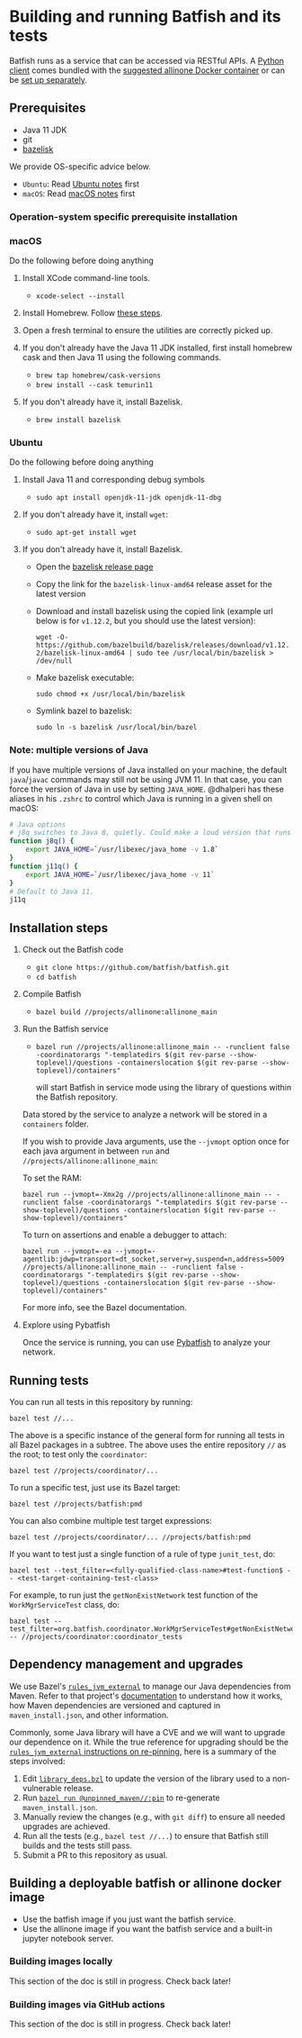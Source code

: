 # Building and running Batfish and its tests

Batfish runs as a service that can be accessed via RESTful APIs.
A [Python client](https://github.com/batfish/pybatfish) comes bundled
with
the [suggested allinone Docker container](https://github.com/batfish/batfish#how-do-i-get-started)
or can be [set up separately](https://github.com/batfish/pybatfish#how-do-i-get-started).

## Prerequisites

- Java 11 JDK
- git
- [bazelisk](https://github.com/bazelbuild/bazelisk#installation)

We provide OS-specific advice below.

* `Ubuntu`: Read [Ubuntu notes](#ubuntu) first
* `macOS`: Read [macOS notes](#macos) first

### Operation-system specific prerequisite installation

### macOS

Do the following before doing anything

1. Install XCode command-line tools.
    - `xcode-select --install`

1. Install Homebrew. Follow [these steps](https://brew.sh/).

1. Open a fresh terminal to ensure the utilities are correctly picked up.

1. If you don't already have the Java 11 JDK installed, first install homebrew cask and then Java 11
   using the following commands.
    - `brew tap homebrew/cask-versions`
    - `brew install --cask temurin11`

1. If you don't already have it, install Bazelisk.
    - `brew install bazelisk`

### Ubuntu

Do the following before doing anything

1. Install Java 11 and corresponding debug symbols
    - `sudo apt install openjdk-11-jdk openjdk-11-dbg`

1. If you don't already have it, install `wget`:
    - `sudo apt-get install wget`

2. If you don't already have it, install Bazelisk.
    - Open the [bazelisk release page](https://github.com/bazelbuild/bazelisk/releases)
    - Copy the link for the `bazelisk-linux-amd64` release asset for the latest version
    - Download and install bazelisk using the copied link (example url below is for `v1.12.2`, but
      you should use the latest version):

      `wget -O- https://github.com/bazelbuild/bazelisk/releases/download/v1.12.2/bazelisk-linux-amd64 | sudo tee /usr/local/bin/bazelisk > /dev/null`
    - Make bazelisk executable:

      `sudo chmod +x /usr/local/bin/bazelisk`
    - Symlink bazel to bazelisk:

      `sudo ln -s bazelisk /usr/local/bin/bazel`

### Note: multiple versions of Java

If you have multiple versions of Java installed on your machine, the default `java`/`javac` commands may still not be
using JVM 11. In that case, you can force the version of Java in use by setting `JAVA_HOME`. @dhalperi has these aliases
in his `.zshrc` to control which Java is running in a given shell on macOS:

```sh
# Java options
# j8q switches to Java 8, quietly. Could make a loud version that runs `java -version` after.
function j8q() {
    export JAVA_HOME=`/usr/libexec/java_home -v 1.8`
}
function j11q() {
    export JAVA_HOME=`/usr/libexec/java_home -v 11`
}
# Default to Java 11.
j11q
```

## Installation steps

1. Check out the Batfish code
    - `git clone https://github.com/batfish/batfish.git`
    - `cd batfish`

2. Compile Batfish
    - `bazel build //projects/allinone:allinone_main`

3. Run the Batfish service
    - ```
      bazel run //projects/allinone:allinone_main -- -runclient false -coordinatorargs "-templatedirs $(git rev-parse --show-toplevel)/questions -containerslocation $(git rev-parse --show-toplevel)/containers"
      ```
      will start Batfish in service mode using the library of questions within the Batfish
      repository.

   Data stored by the service to analyze a network will be stored in a `containers` folder.

   If you wish to provide Java arguments, use the `--jvmopt` option once for each java argument in
   between `run` and `//projects/allinone:allinone_main`:

   To set the RAM:
    ```
    bazel run --jvmopt=-Xmx2g //projects/allinone:allinone_main -- -runclient false -coordinatorargs "-templatedirs $(git rev-parse --show-toplevel)/questions -containerslocation $(git rev-parse --show-toplevel)/containers"
    ```

   To turn on assertions and enable a debugger to attach:
    ```
    bazel run --jvmopt=-ea --jvmopt=-agentlib:jdwp=transport=dt_socket,server=y,suspend=n,address=5009 //projects/allinone:allinone_main -- -runclient false -coordinatorargs "-templatedirs $(git rev-parse --show-toplevel)/questions -containerslocation $(git rev-parse --show-toplevel)/containers"
    ```

   For more info, see the Bazel documentation.

4. Explore using Pybatfish

   Once the service is running, you can
   use [Pybatfish](https://github.com/batfish/pybatfish) to analyze
   your network.

## Running tests

You can run all tests in this repository by running:

```
bazel test //...
```

The above is a specific instance of the general form for running all tests in all Bazel packages
in a subtree. The above uses the entire repository `//` as the root; to test only the `coordinator`:

```
bazel test //projects/coordinator/...
```

To run a specific test, just use its Bazel target:

```
bazel test //projects/batfish:pmd
```

You can also combine multiple test target expressions:

```
bazel test //projects/coordinator/... //projects/batfish:pmd
```

If you want to test just a single function of a rule of type `junit_test`, do:

```
bazel test --test_filter=<fully-qualified-class-name>#test-function$ -- <test-target-containing-test-class>
```

For example, to run just the `getNonExistNetwork` test function of the `WorkMgrServiceTest` class,
do:

```
bazel test --test_filter=org.batfish.coordinator.WorkMgrServiceTest#getNonExistNetwork$ -- //projects/coordinator:coordinator_tests
```

## Dependency management and upgrades

We use Bazel's [`rules_jvm_external`](https://github.com/bazelbuild/rules_jvm_external) to manage our Java dependencies
from Maven. Refer to that
project's [documentation](https://github.com/bazelbuild/rules_jvm_external#updating-maven_installjson)
to understand how it works, how Maven dependencies are versioned and captured in `maven_install.json`, and
other information.

Commonly, some Java library will have a CVE and we will want to upgrade our dependence on it. While the true reference
for upgrading should be
the [`rules_jvm_external` instructions on re-pinning](https://github.com/bazelbuild/rules_jvm_external#updating-maven_installjson),
here is a summary of the steps involved:

1. Edit [`library_deps.bzl`](https://github.com/batfish/batfish/blob/master/library_deps.bzl) to update the version of
   the library used to a non-vulnerable release.
2. Run [`bazel run @unpinned_maven//:pin`](https://github.com/bazelbuild/rules_jvm_external#updating-maven_installjson)
   to re-generate `maven_install.json`.
3. Manually review the changes (e.g., with `git diff`) to ensure all needed upgrades are achieved.
4. Run all the tests (e.g., `bazel test //...`) to ensure that Batfish still builds and the tests still pass.
5. Submit a PR to this repository as usual.

## Building a deployable batfish or allinone docker image

- Use the batfish image if you just want the batfish service.
- Use the allinone image if you want the batfish service and a built-in jupyter notebook server.

### Building images locally

This section of the doc is still in progress. Check back later!

### Building images via GitHub actions

This section of the doc is still in progress. Check back later!
